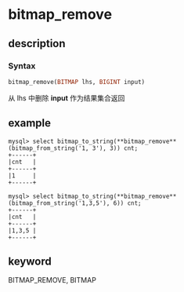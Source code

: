 # bitmap_remove

## description

### Syntax

```Haskell
bitmap_remove(BITMAP lhs, BIGINT input)
```

从 lhs 中删除 **input** 作为结果集合返回

## example

```plain text
mysql> select bitmap_to_string(**bitmap_remove**(bitmap_from_string('1, 3'), 3)) cnt;
+------+
|cnt   |
+------+
|1     |
+------+

mysql> select bitmap_to_string(**bitmap_remove**(bitmap_from_string('1,3,5'), 6)) cnt;
+------+
|cnt   |
+------+
|1,3,5 |
+------+
```

## keyword

BITMAP_REMOVE, BITMAP
